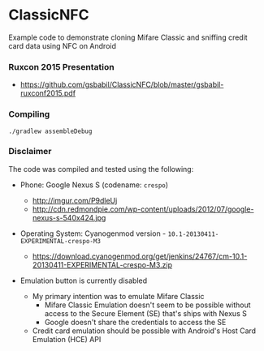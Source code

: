 # ClassicNFC

Example code to demonstrate cloning Mifare Classic and sniffing credit card data using NFC on Android

### Ruxcon 2015 Presentation

  - https://github.com/gsbabil/ClassicNFC/blob/master/gsbabil-ruxconf2015.pdf

### Compiling

  ```
  ./gradlew assembleDebug
  ```

### Disclaimer

The code was compiled and tested using the following:

  - Phone: Google Nexus S (codename: `crespo`)
    - http://imgur.com/P9dleUj
    - http://cdn.redmondpie.com/wp-content/uploads/2012/07/google-nexus-s-540x424.jpg
  
  - Operating System: Cyanogenmod version - `10.1-20130411-EXPERIMENTAL-crespo-M3`
    - https://download.cyanogenmod.org/get/jenkins/24767/cm-10.1-20130411-EXPERIMENTAL-crespo-M3.zip 
  
  - Emulation button is currently disabled
    - My primary intention was to emulate Mifare Classic
      - Mifare Classic Emulation doesn't seem to be possible without access to the Secure Element (SE) that's ships with Nexus S
      - Google doesn't share the credentials to access the SE
    - Credit card emulation should be possible with Android's Host Card Emulation (HCE) API 
